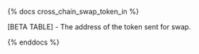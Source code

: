 {% docs cross_chain_swap_token_in %}

[BETA TABLE] - The address of the token sent for swap.

{% enddocs %}
